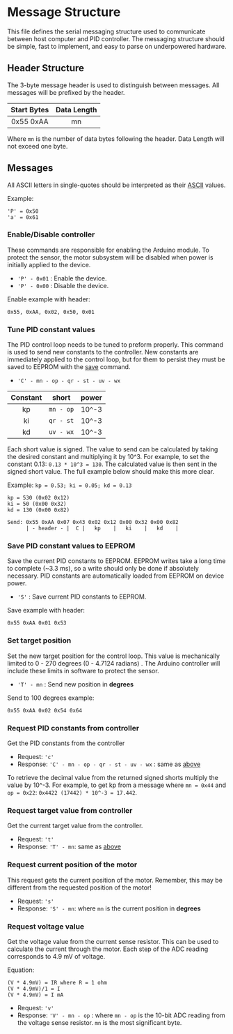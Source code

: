 # Message Structure

This file defines the serial messaging structure used to communicate between host computer and PID controller. The
messaging structure should be simple, fast to implement, and easy to parse on underpowered hardware.

## Header Structure

The 3-byte message header is used to distinguish between messages. All messages will be prefixed by the header.

| Start Bytes | Data Length |
| :---------: | :---------: |
| 0x55 0xAA   | mn          |

Where `mn` is the number of data bytes following the header. Data Length will not exceed one byte.

## Messages

All ASCII letters in single-quotes should be interpreted as their [ASCII](http://www.asciitable.com/) values.

Example:

```plaintext
'P' = 0x50
'a' = 0x61
```

### Enable/Disable controller

These commands are responsible for enabling the Arduino module. To protect the sensor, the motor subsystem will be
disabled when power is initially applied to the device.

- `'P' - 0x01` : Enable the device.
- `'P' - 0x00` : Disable the device.

Enable example with header:

```plaintext
0x55, 0xAA, 0x02, 0x50, 0x01
```

### Tune PID constant values

The PID control loop needs to be tuned to preform properly. This command is used to send new constants to the
controller. New constants are immediately applied to the control loop, but for them to persist they must be saved to
EEPROM with the [save](#save-pid-constant-values-to-eeprom) command.

- `'C' - mn - op - qr - st - uv - wx`

| Constant | short     | power |
| :------: | :-------: | :---: |
| kp       | `mn - op` | 10^-3 |
| ki       | `qr - st` | 10^-3 |
| kd       | `uv - wx` | 10^-3 |

Each short value is signed. The value to send can be calculated by taking the desired constant and multiplying it by
10^3. For example, to set the constant 0.13: `0.13 * 10^3 = 130`. The calculated value is then sent in the signed short
value. The full example below should make this more clear.

Example: `kp = 0.53; ki = 0.05; kd = 0.13`

```plaintext
kp = 530 (0x02 0x12)
ki = 50 (0x00 0x32)
kd = 130 (0x00 0x82)

Send: 0x55 0xAA 0x07 0x43 0x02 0x12 0x00 0x32 0x00 0x82
      | - header - |  C |   kp    |   ki    |   kd    |
```

### Save PID constant values to EEPROM

Save the current PID constants to EEPROM. EEPROM writes take a long time to complete (~3.3 ms), so a write should only
be done if absolutely necessary. PID constants are automatically loaded from EEPROM on device power.

- `'S'` : Save current PID constants to EEPROM.

Save example with header:

```plaintext
0x55 0xAA 0x01 0x53
```

### Set target position

Set the new target position for the control loop. This value is mechanically limited to 0 - 270 degrees (0 - 4.7124
radians) . The Arduino controller will include these limits in software to protect the sensor.

- `'T' - mn` : Send new position in **degrees**

Send to 100 degrees example:

```plaintext
0x55 0xAA 0x02 0x54 0x64
```

### Request PID constants from controller

Get the PID constants from the controller

- Request: `'c'`
- Response: `'C' - mn - op - qr - st - uv - wx` : same as [above](#tune-pid-constant-values)

To retrieve the decimal value from the returned signed shorts multiply the value by 10^-3. For example, to get kp from a
message where `mn = 0x44` and `op = 0x22`: `0x4422 (17442) * 10^-3 = 17.442`.

### Request target value from controller

Get the current target value from the controller.

- Request: `'t'`
- Response: `'T' - mn`: same as [above](#set-target-position)

### Request current position of the motor

This request gets the current position of the motor. Remember, this may be different from the requested position of the
motor!

- Request: `'s'`
- Response: `'S' - mn`: where `mn` is the current position in **degrees**

### Request voltage value

Get the voltage value from the current sense resistor. This can be used to calculate the current through the motor. Each
step of the ADC reading corresponds to 4.9 mV of voltage.

Equation:

```plaintext
(V * 4.9mV) = IR where R = 1 ohm
(V * 4.9mV)/1 = I
(V * 4.9mV) = I mA
```

- Request: `'v'`
- Response: `'V' - mn - op` : where `mn - op` is the 10-bit ADC reading from the voltage sense resistor. `mn` is the
  most significant byte.
